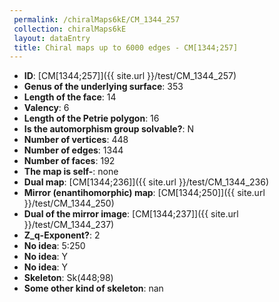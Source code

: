 ```yaml
--- 
 permalink: /chiralMaps6kE/CM_1344_257 
 collection: chiralMaps6kE
 layout: dataEntry
 title: Chiral maps up to 6000 edges - CM[1344;257]
---
```


- **ID**: [CM[1344;257]]({{ site.url }}/test/CM_1344_257)
- **Genus of the underlying surface**: 353
- **Length of the face**: 14
- **Valency**: 6
- **Length of the Petrie polygon**: 16
- **Is the automorphism group solvable?**: N
- **Number of vertices**: 448
- **Number of edges**: 1344
- **Number of faces**: 192
- **The map is self-**: none
- **Dual map**: [CM[1344;236]]({{ site.url }}/test/CM_1344_236)
- **Mirror (enantihomorphic) map**: [CM[1344;250]]({{ site.url }}/test/CM_1344_250)
- **Dual of the mirror image**: [CM[1344;237]]({{ site.url }}/test/CM_1344_237)
- **Z_q-Exponent?**: 2
- **No idea**:  5:250
- **No idea**: Y
- **No idea**: Y
- **Skeleton**: Sk(448;98)
- **Some other kind of skeleton**: nan
